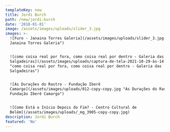 ```yaml
---
templateKey: new
title: Jordi Burch
path: /new/jordi-burch
date: '2018-01-01'
image: /assets/images/uploads/slider_3.jpg
images: >-
  ![Furo - Janaina Torres Galeria](/assets/images/uploads/slider_3.jpg "Furo -
  Janaina Torres Galeria")


  ![como coisa real por fora, como coisa real por dentro - Galeria das
  Salgadeiras](/assets/images/uploads/captura-de-tela-2021-10-29-às-14.40.39.png
  "como coisa real por fora, como coisa real por dentro - Galeria das
  Salgadeiras")


  ![As Durações do Rastro - Fundação Iberê
  Camargo](/assets/images/uploads/012-copy-copy.jpg "As Durações do Rastro -
  Fundação Iberê Camargo")


  ![Como Está o Início Depois do Fim? - Centro Cultural de
  Belém](/assets/images/uploads/_mg_3905-copy-copy.jpg)
description: Jordi Burch
featured: 'No'
---
```


